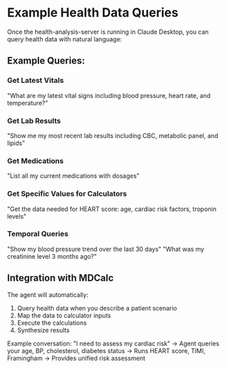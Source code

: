 # Example Health Data Queries

Once the health-analysis-server is running in Claude Desktop, you can query health data with natural language:

## Example Queries:

### Get Latest Vitals
"What are my latest vital signs including blood pressure, heart rate, and temperature?"

### Get Lab Results
"Show me my most recent lab results including CBC, metabolic panel, and lipids"

### Get Medications
"List all my current medications with dosages"

### Get Specific Values for Calculators
"Get the data needed for HEART score: age, cardiac risk factors, troponin levels"

### Temporal Queries
"Show my blood pressure trend over the last 30 days"
"What was my creatinine level 3 months ago?"

## Integration with MDCalc

The agent will automatically:
1. Query health data when you describe a patient scenario
2. Map the data to calculator inputs
3. Execute the calculations
4. Synthesize results

Example conversation:
"I need to assess my cardiac risk"
→ Agent queries your age, BP, cholesterol, diabetes status
→ Runs HEART score, TIMI, Framingham
→ Provides unified risk assessment
